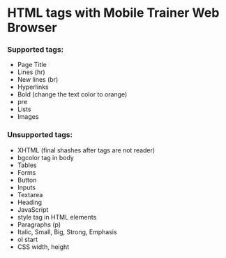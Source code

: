 # HTML tags with Mobile Trainer Web Browser

### Supported tags:
 - Page Title
 - Lines (hr)
 - New lines (br)
 - Hyperlinks
 - Bold (change the text color to orange)
 - pre
 - Lists
 - Images
 
### Unsupported tags:
 - XHTML (final shashes after tags are not reader)
 - bgcolor tag in body
 - Tables
 - Forms
 - Button
 - Inputs
 - Textarea
 - Heading
 - JavaScript
 - style tag in HTML elements
 - Paragraphs (p)
 - Italic, Small, Big, Strong, Emphasis
 - ol start
 - CSS width, height
